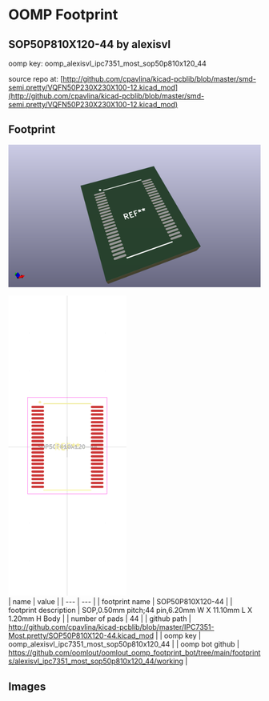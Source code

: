 # OOMP Footprint  
## SOP50P810X120-44  by alexisvl  
  
oomp key: oomp_alexisvl_ipc7351_most_sop50p810x120_44  
  
source repo at: [http://github.com/cpavlina/kicad-pcblib/blob/master/smd-semi.pretty/VQFN50P230X230X100-12.kicad_mod](http://github.com/cpavlina/kicad-pcblib/blob/master/smd-semi.pretty/VQFN50P230X230X100-12.kicad_mod)  
## Footprint  
  
[![working_kicad_pcb_3d.png](working_kicad_pcb_3d_600.png)](working_kicad_pcb_3d.png)  
  
[![working.png](working_600.png)](working.png)  
| name | value | 
| --- | --- | 
| footprint name | SOP50P810X120-44 | 
| footprint description | SOP,0.50mm pitch;44 pin,6.20mm W X 11.10mm L X 1.20mm H Body | 
| number of pads | 44 | 
| github path | http://github.com/cpavlina/kicad-pcblib/blob/master/IPC7351-Most.pretty/SOP50P810X120-44.kicad_mod | 
| oomp key | oomp_alexisvl_ipc7351_most_sop50p810x120_44 | 
| oomp bot github | https://github.com/oomlout/oomlout_oomp_footprint_bot/tree/main/footprints/alexisvl_ipc7351_most_sop50p810x120_44/working | 
## Images  
